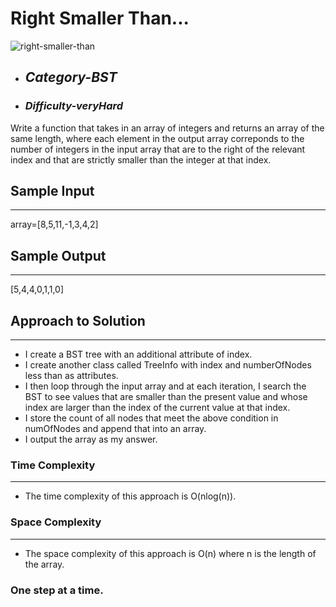 # Right Smaller Than...
![right-smaller-than](https://github.com/belisky/AlgoMornings/assets/61013338/66095bb5-b4a8-450b-a8fd-f397a48a5c14)

- ## **_Category-BST_**
- ### **_Difficulty-veryHard_**

Write a function that takes in an array of integers and returns an array of the same length, where each element in the output array correponds to the number of integers in the input array that are to the right of the relevant index and that are strictly smaller than the integer at that index.

## Sample Input

---

array=[8,5,11,-1,3,4,2]

## Sample Output

---

[5,4,4,0,1,1,0]

## Approach to Solution

---

- I create a BST tree with an additional attribute of index.
- I create another class called TreeInfo with index and numberOfNodes less than as attributes.
- I then loop through the input array and at each iteration, I search the BST to see values that are
  smaller than the present value and whose index are larger than the index of the current value at that index.
- I store the count of all nodes that meet the above condition in numOfNodes and append that into an array.
- I output the array as my answer.

### Time Complexity

---

- The time complexity of this approach is O(nlog(n)).

### Space Complexity

---

- The space complexity of this approach is O(n)
  where n is the length of the array.

### One step at a time.
